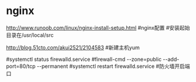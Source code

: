 # nginx
http://www.runoob.com/linux/nginx-install-setup.html #nginx配置
#安装起始目录在/usr/local/src

http://blog.51cto.com/akui2521/2104583 #新建主机yum

#systemctl status firewalld.service
#firewall-cmd --zone=public --add-port=80/tcp --permanent
#systemctl restart firewalld.service    #防火墙开启端口
